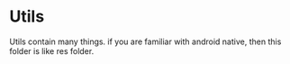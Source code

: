 # Utils
Utils contain many things. if you are familiar with android native, then this folder is like res folder.